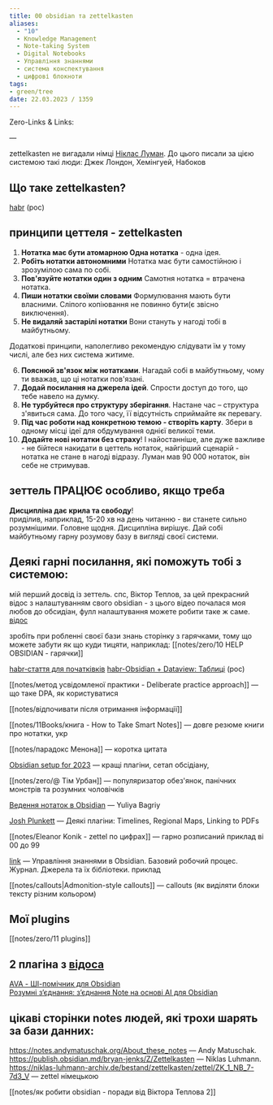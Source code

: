 ```yaml
---
title: 00 obsidian та zettelkasten
aliases:
  - "10"
  - Knowledge Management
  - Note-taking System
  - Digital Notebooks
  - Управління знаннями
  - система конспектування
  - цифрові блокноти
tags:
- green/tree
date: 22.03.2023 / 1359
---
```

Zero-Links & Links:  

—  

zettelkasten не вигадали німці [Ніклас Луман](https://uk.wikipedia.org/wiki/%D0%9D%D1%96%D0%BA%D0%BB%D0%B0%D1%81_%D0%9B%D1%83%D0%BC%D0%B0%D0%BD). До цього писали за цією системою такі люди: Джек Лондон, Хемінгуей, Набоков  

## Що таке zettelkasten?  
[habr](https://habr.com/ru/post/508672/) (рос)

## принципи цеттеля - zettelkasten  

1. **Нотатка має бути атомарною Одна нотатка** - одна ідея.  
2. **Робіть нотатки автономними** Нотатка має бути самостійною і зрозумілою сама по собі.  
3. **Пов'язуйте нотатки один з одним** Самотня нотатка = втрачена нотатка.  
4. **Пиши нотатки своїми словами** Формулювання мають бути власними. Сліпого копіювання не повинно бути(є звісно виключення).  
5. **Не видаляй застарілі нотатки** Вони стануть у нагоді тобі в майбутньому.  
  
Додаткові принципи, наполегливо рекомендую слідувати їм у тому числі, але без них система житиме.  
  
6. **Пояснюй зв'язок між нотатками**. Нагадай собі в майбутньому, чому ти вважав, що ці нотатки пов'язані.
7. **Додай посилання на джерела ідей**. Спрости доступ до того, що тебе навело на думку.
8. **Не турбуйтеся про структуру зберігання**. Настане час – структура з'явиться сама. До того часу, її відсутність сприймайте як перевагу.
9. **Під час роботи над конкретною темою - створіть карту**. Збери в одному місці ідеї для обдумування однієї великої теми.
10. **Додайте нові нотатки без страху**! І найостанніше, але дуже важливе - не бійтеся накидати в цеттель нотаток, найгірший сценарій - нотатка не стане в нагоді відразу. Луман мав 90 000 нотаток, він себе не стримував.  



## зеттель **ПРАЦЮЄ** особливо, якщо треба  
  
**Дисципліна дає крила та свободу**!  
приділив, наприклад, 15-20 хв на день читанню - ви станете сильно розумнішими. Головне щодня. Дисципліна вирішує. Дай собі майбутньому гарну розумову базу в вигляді своєї системи.  
  
## Деякі гарні посилання, які поможуть тобі з системою:  


мій перший досвід із зеттель. спс, Віктор Теплов, за цей прекрасний відос з налаштуванням свого obsidian - з цього відео почалася моя любов до обсидіан, фулл налаштування можете робити таке ж саме.  [відос](https://youtu.be/PiS3pRRj994)  

зробіть при робленні своєї бази знань сторінку з гарячками, тому що можете забути як що куди тицяти, наприклад: [[notes/zero/10 HELP OBSIDIAN - гарячки]]  

[habr-стаття для початківків](https://habr.com/ru/post/711884/)  [habr-Obsidian + Dataview: Таблиці](https://habr.com/ru/post/710356/)  (рос)  

[[notes/метод усвідомленої практики - Deliberate practice approach]]  — що таке DPA, як користуватися

[[notes/відпочивати після отримання інформації]]  

[[notes/11Books/книга - How to Take Smart Notes]]  — довге резюме книги про нотатки, укр

[[notes/парадокс Менона]]  — коротка цитата

[Obsidian setup for 2023](https://youtu.be/ym26gT798lQ)  — кращі плагіни, сетап обcідіану, 

[[notes/zero/@ Тім Урбан]]  — популяризатор обез'янок, панічних монстрів та розумних чоловічків 

[Ведення нотаток в Obsidian](https://youtu.be/n5klioVz7FM) — Yuliya Bagriy

[Josh Plunkett](https://www.youtube.com/@JoshPlunkett/videos)  — Деякі плагіни: Timelines, Regional Maps, Linking to PDFs  

[[notes/Eleanor Konik - zettel по цифрах]] — гарно розписаний приклад ві 00 до 99

[link](https://habr.com/ru/articles/711884/) — Управління знаннями в Obsidian. Базовий робочий процес. Журнал. Джерела та їх бібліотеки. приклад

[[notes/callouts|Admonition-style callouts]]  — callouts (як виділяти блоки тексту різним кольором)


## Мої plugins
[[notes/zero/11 plugins]]

## 2 плагіна з [відоса](https://youtu.be/vih2wh3SuAw?t=350)
[AVA - ШІ-помічник для Obsidian](https://github.com/louis030195/obsidian-ava)  
[Розумні з’єднання: з’єднання Note на основі AI для Obsidian](https://github.com/brianpetro/obsidian-smart-connections)  

## цікаві сторінки notes людей, які трохи шарять за бази данних:  
https://notes.andymatuschak.org/About_these_notes  —  Andy Matuschak.  
https://publish.obsidian.md/bryan-jenks/Z/Zettelkasten — Niklas Luhmann.  
https://niklas-luhmann-archiv.de/bestand/zettelkasten/zettel/ZK_1_NB_7-7d3_V — zettel німецькою  


[[notes/як робити obsidian - поради від Віктора Теплова 2]]